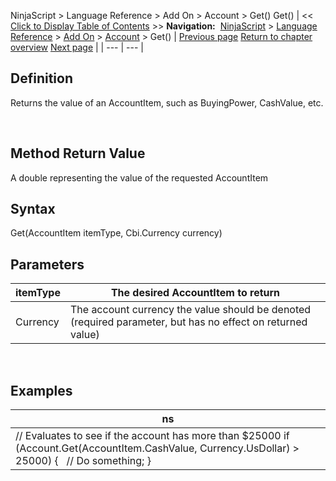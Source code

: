 ﻿
NinjaScript > Language Reference > Add On > Account > Get()
Get()
| << [Click to Display Table of Contents](get.md) >> **Navigation:**     [NinjaScript](ninjascript-1.md) > [Language Reference](language_reference_wip-1.md) > [Add On](add_on-1.md) > [Account](account_class-1.md) > Get() | [Previous page](flatten-1.md) [Return to chapter overview](account_class-1.md) [Next page](name_account-1.md) |
| --- | --- |
## Definition
Returns the value of an AccountItem, such as BuyingPower, CashValue, etc.  

 
## Method Return Value
A double representing the value of the requested AccountItem
 
## Syntax
Get(AccountItem itemType, Cbi.Currency currency)
 
## Parameters
| itemType | The desired AccountItem to return |
| --- | --- |
| Currency | The account currency the value should be denoted (required parameter, but has no effect on returned value) |
 
## 
## Examples
| ns |
| --- |
| // Evaluates to see if the account has more than $25000 if (Account.Get(AccountItem.CashValue, Currency.UsDollar) > 25000) {    // Do something; } |

